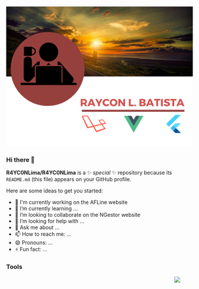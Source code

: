 ![image](https://github.com/R4YC0NLima/R4YC0NLima/blob/master/images/banner_github.png)
### Hi there 👋




**R4YC0NLima/R4YC0NLima** is a ✨ _special_ ✨ repository because its `README.md` (this file) appears on your GitHub profile.

Here are some ideas to get you started:


- 🔭 I'm currently working on the AFLine website
- 🌱 I’m currently learning ...
- 👯 I’m looking to collaborate on the NGestor website
- 🤔 I’m looking for help with ...
- 💬 Ask me about ...
- 📫 How to reach me: ...
- 😄 Pronouns: ...
- ⚡ Fun fact: ...

### Tools
<img style="float: right;" width="50" src="https://dashboard.snapcraft.io/site_media/appmedia/2017/11/webide.ico_HA9tBL0.png">
<!-- <img style="float: right;" src="https://dashboard.snapcraft.io/site_media/appmedia/2017/11/webide.ico_HA9tBL0.png"> -->

